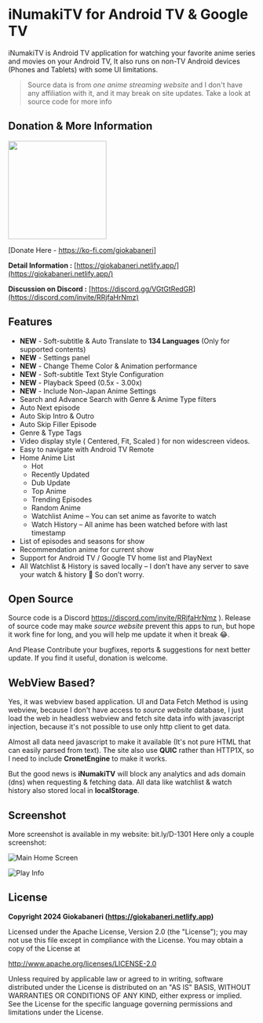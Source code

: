 # iNumakiTV for Android TV & Google TV

iNumakiTV is Android TV application for watching your favorite anime series and movies on your Android TV, It also runs on non-TV Android devices (Phones and Tablets) with some UI limitations.

> Source data is from *one anime streaming website* and I don't have any affiliation with it, and it may break on site updates.
> Take a look at source code for more info

## Donation & More Information
<img src="image/ko-fi.png" width="200">

[Donate Here - https://ko-fi.com/giokabaneri]


**Detail Information :** [https://giokabaneri.netlify.app/](https://giokabaneri.netlify.app/)

**Discussion on Discord :** [https://discord.gg/VGtGtRedGR](https://discord.com/invite/RRjfaHrNmz)

## Features
- **NEW** - Soft-subtitle & Auto Translate to **134 Languages** (Only for supported contents)
- **NEW** - Settings panel
- **NEW** - Change Theme Color & Animation performance
- **NEW** - Soft-subtitle Text Style Configuration
- **NEW** - Playback Speed (0.5x - 3.00x)
- **NEW** - Include Non-Japan Anime Settings
- Search and Advance Search with Genre & Anime Type filters
- Auto Next episode
- Auto Skip Intro & Outro
- Auto Skip Filler Episode
- Genre & Type Tags
- Video display style ( Centered, Fit, Scaled ) for non widescreen videos.
- Easy to navigate with Android TV Remote
- Home Anime List
  - Hot
  - Recently Updated
  - Dub Update
  - Top Anime
  - Trending Episodes
  - Random Anime
  - Watchlist Anime – You can set anime as favorite to watch
  - Watch History – All anime has been watched before with last timestamp
- List of episodes and seasons for show
- Recommendation anime for current show
- Support for Android TV / Google TV home list and PlayNext
- All Watchlist & History is saved locally – I don’t have any server to save your watch & history 🤣 So don’t worry.

## Open Source
Source code is a Discord https://discord.com/invite/RRjfaHrNmz ). 
Release of source code may make *source website* prevent this apps to run, but hope it work fine for long, and you will help me update it when it break 😂.

And Please Contribute your bugfixes, reports & suggestions for next better update. If you find it useful, donation is welcome.

## WebView Based?
Yes, it was webview based application. UI and Data Fetch Method is using webview, because I don't have access to *source website* database, I just load the web in headless webview and fetch site data info with javascript injection, because it's not possible to use only http client to get data.

Almost all data need javascript to make it available (It's not pure HTML that can easily parsed from text). The site also use **QUIC** rather than HTTP1X, so I need to include **CronetEngine** to make it works.

But the good news is **iNumakiTV** will block any analytics and ads domain (dns) when requesting & fetching data. All data like watchlist & watch history also stored local in **localStorage**.

## Screenshot
More screenshot is available in my website: bit.ly/D-1301
Here only a couple screenshot:

![Main Home Screen](https://media.discordapp.net/attachments/1192437024980996176/1200259603854790786/Frame_14156_1.png?ex=65c587dd&is=65b312dd&hm=b09a9f1f12bb3733fa00e118fb3ee1eafecbd69b14609a35f83238b892e3e284&)

![Play Info](https://media.discordapp.net/attachments/1192437024980996176/1200259608527253605/1700545662903.jpg?ex=65c587de&is=65b312de&hm=800951dc53942b787f5c2c22fefd1b72f7ace8192449769e11b48422baeb2871&)

## License
**Copyright 2024 Giokabaneri (https://giokabaneri.netlify.app)**

Licensed under the Apache License, Version 2.0 (the "License");
you may not use this file except in compliance with the License.
You may obtain a copy of the License at

http://www.apache.org/licenses/LICENSE-2.0

Unless required by applicable law or agreed to in writing, software
distributed under the License is distributed on an "AS IS" BASIS,
WITHOUT WARRANTIES OR CONDITIONS OF ANY KIND, either express or implied.
See the License for the specific language governing permissions and
limitations under the License.
